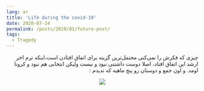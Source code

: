 ```yaml
---
lang: ar
title: 'Life during the covid-19'
date: 2020-07-14
permalink: /posts/2019/01/future-post/
tags:
  - Tragedy
---
```

<div dir="rtl">
چیزی که فکرش را نمی‌کنی محتمل‌ترین گزینه برای اتفاق افتادن است،اینکه ترم اخر ارشد این اتفاق افتاد، اصلا دوست داشتنی نبود و نیست ولیکن انتخابی هم نبود و کرونا اومد. و اون جمع و دوستان رو پنج ماهیه که ندیدم :<br />

<p align="center">
  <img src="(http://esmaeilfarhang.github.io/images/hafez1.jpeg">
</p>



